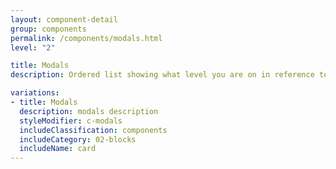 ```yaml
---
layout: component-detail
group: components
permalink: /components/modals.html
level: "2"

title: Modals
description: Ordered list showing what level you are on in reference to the site

variations:
- title: Modals
  description: modals description
  styleModifier: c-modals
  includeClassification: components
  includeCategory: 02-blocks
  includeName: card
---
```

